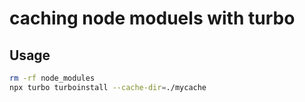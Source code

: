 # caching node moduels with turbo

## Usage

```sh
rm -rf node_modules
npx turbo turboinstall --cache-dir=./mycache
```
